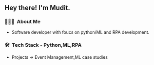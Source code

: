<h2> Hey there! I'm Mudit.</h2>

<h3> 👨🏻‍💻 &nbsp;About Me </h3>

- Software developer with foucs on python/ML and RPA development.

<h3> 🛠 &nbsp;Tech Stack - Python,ML,RPA</h3>

- Projects ->   Event Management,ML case studies
                        

